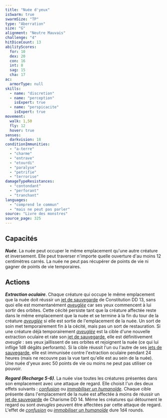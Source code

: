 ```yaml
---
title: "Nuée d'yeux"
isSwarm: true
swarmSize: "TP"
type: "Aberration"
size: "G"
alignment: "Neutre Mauvais"
challenge: "4"
hitDiceCount: 13
abilityScores:
  for: 10
  dex: 20
  con: 16
  int: 8
  sag: 15
  cha: 17
ac:
  armorType: null
skills:
  - name: "discretion"
  - name: "perception"
    isExpert: true
  - name: "perspicacite"
    isExpert: true
movement:
  walk: 1,50
  fly: 12
  hover: true
senses:
  darkvision: 18
conditionImmunities:
  - "a-terre"
  - "charme"
  - "entrave"
  - "etourdi"
  - "paralyse"
  - "petrifie"
  - "terrorise"
damageTypeResistances:
  - "contondant"
  - "perforant"
  - "tranchant"
languages:
  - "comprend le commun"
  - "mais ne peut pas parler"
source: "Livre des monstres"
source_page: 325
---
```

## Capacités
_**Nuée**_. La nuée peut occuper le même emplacement qu'une autre créature et inversement. Elle peut traverser n'importe quelle ouverture d'au moins 12 centimètres carrés. La nuée ne peut pas récupérer de points de vie ni gagner de points de vie temporaires.

## Actions
_**Extraction oculaire**_. Chaque créature qui occupe le même emplacement que la nuée doit réussir un [jet de sauvegarde](/utiliser-les-caracteristiques/#jets-de-sauvegarde) de Constitution DD 13, sans quoi elle est momentanément [_aveuglée_](/gerer-la-sante-du-personnage/#aveugle) car ses yeux commencent à lui sortir des orbites. Cette cécité persiste tant que la créature affectée reste dans le même emplacement que la nuée et se termine à la fin du tour de la créature [_aveuglée_](/gerer-la-sante-du-personnage/#aveugle) si elle est sortie de l'emplacement de la nuée. Un sort de soin met temporairement fin à la cécité, mais pas un sort de restauration. Si une créature déjà temporairement [_aveuglée_](/gerer-la-sante-du-personnage/#aveugle) est la cible d'une nouvelle extraction oculaire et rate son [jet de sauvegarde](/utiliser-les-caracteristiques/#jets-de-sauvegarde), elle est définitivement _aveugle_ : ses yeux jaillissent de ses orbites et rejoignent la nuée (ce qui lui inflige 1d8 dégâts perforants). Si la cible réussit l'un ou l'autre de ses [jets de sauvegarde](/utiliser-les-caracteristiques/#jets-de-sauvegarde), elle est immunisée contre l'extraction oculaire pendant 24 heures (mais ne recouvre pas la vue tant qu'elle est au sein de la nuée). Une nuée d'yeux avec 50 points de vie ou moins ne peut pas utiliser ce pouvoir.

_**Regard (Recharge 5-6)**_. La nuée vise toutes les créatures présentes dans son emplacement avec une attaque de regard. Elle choisit l'un des deux effets suivants : [_confusion_](/grimoire/confusion/) ou [_immobiliser un humanoïde_](/grimoire/immobiliser-un-humanoide/). Chaque cible présente dans l'emplacement de la nuée est affectée à moins de réussir un [jet de sauvegarde](/utiliser-les-caracteristiques/#jets-de-sauvegarde) de Charisme DD 14. Même les créatures qui détournent le regard ou sont _aveugles_ peuvent être affectées par cette attaque de regard. L'effet de [_confusion_](/grimoire/confusion/) ou [_immobiliser un humanoïde_](/grimoire/immobiliser-un-humanoide/) dure 1d4 rounds.
